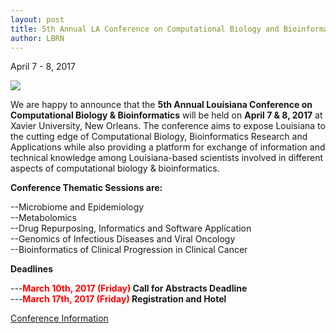 ```yaml
---
layout: post
title: 5th Annual LA Conference on Computational Biology and Bioinformatics
author: LBRN
---
```


<p class="text-error">April 7 - 8, 2017</p>

<a href="{{ site.baseurl }}events/bioinformatics-conference"><img src="{{ site.baseurl }}files/images/bio-conf/5th_Bio_Conference_Flyer_2017_02_15.png"></a>

We are happy to announce that the **5th Annual Louisiana Conference on Computational Biology & Bioinformatics** will be held on **April 7 & 8, 2017** at Xavier University, New Orleans. The conference aims to expose Louisiana to the cutting edge of Computational Biology, Bioinformatics Research and Applications while also providing a platform for exchange of information and technical knowledge among Louisiana-based scientists involved in different aspects of computational biology & bioinformatics.
 
**Conference Thematic Sessions are:**

   --Microbiome and Epidemiology  
   --Metabolomics  
   --Drug Repurposing, Informatics and Software Application  
   --Genomics of Infectious Diseases and Viral Oncology  
   --Bioinformatics of Clinical Progression in Clinical Cancer  

**Deadlines**

  ---**<font color="red"><b>March 10th, 2017 (Friday)</b></font> Call for Abstracts Deadline**  
  ---**<font color="red"><b>March 17th, 2017 (Friday)</b></font> Registration and Hotel**

  
  
<p><a href="{{ site.baseurl }}events/bioinformatics-conference" class="btn btn-info" style="margin-bottom: 30px">Conference Information</a></p>